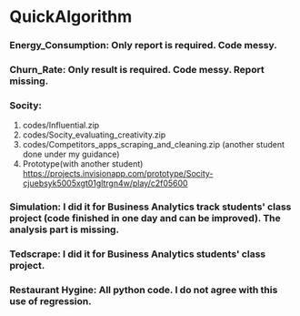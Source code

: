 # QuickAlgorithm


### Energy_Consumption: Only report is required. Code messy.
### Churn_Rate: Only result is required. Code messy. Report missing.
### Socity:
1. codes/Influential.zip  
2.  codes/Socity_evaluating_creativity.zip  
3. codes/Competitors_apps_scraping_and_cleaning.zip (another student done under my guidance)  
4. Prototype(with another student) https://projects.invisionapp.com/prototype/Socity-cjuebsyk5005xgt01gltrgn4w/play/c2f05600

### Simulation: I did it for Business Analytics track students' class project (code finished in one day and can be improved). The analysis part is missing.
### Tedscrape: I did it for Business Analytics students' class project. 
### Restaurant Hygine: All python code. I do not agree with this use of regression.

